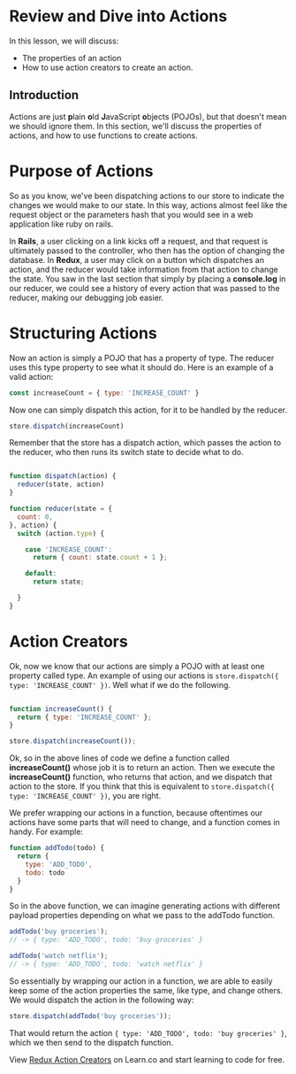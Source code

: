 # Review and Dive into Actions

In this lesson, we will discuss:
* The properties of an action
* How to use action creators to create an action.

## Introduction

Actions are just **p**lain **o**ld **J**avaScript **o**bjects (POJOs), but that doesn't mean we should ignore them. In this section, we'll discuss the properties of actions, and how to use functions to create actions.

# Purpose of Actions

So as you know, we've been dispatching actions to our store to indicate the changes we would make to our state. In this way, actions almost feel like the request object or the parameters hash that you would see in a web application like ruby on rails.  

In __Rails__, a user clicking on a link kicks off a request, and that request is ultimately passed to the controller, who then has the option of changing the database. In __Redux__, a user may click on a button which dispatches an action, and the reducer would take information from that action to change the state. You saw in the last section that simply by placing a __console.log__ in our reducer, we could see a history of every action that was passed to the reducer, making our debugging job easier.

# Structuring Actions

Now an action is simply a POJO that has a property of type. The reducer uses this type property to see what it should do. Here is an example of a valid action:

```javascript
const increaseCount = { type: 'INCREASE_COUNT' }
```

Now one can simply dispatch this action, for it to be handled by the reducer.

```javascript
store.dispatch(increaseCount)
```

Remember that the store has a dispatch action, which passes the action to the reducer, who then runs its switch state to decide what to do.

```javascript

function dispatch(action) {
  reducer(state, action)
}

function reducer(state = {
  count: 0,
}, action) {
  switch (action.type) {

    case 'INCREASE_COUNT':
      return { count: state.count + 1 };

    default:
      return state;

  }
}
```

# Action Creators

Ok, now we know that our actions are simply a POJO with at least one property called type. An example of using our actions is `store.dispatch({ type: 'INCREASE_COUNT' })`. Well what if we do the following.

```javascript

function increaseCount() {
  return { type: 'INCREASE_COUNT' };
}

store.dispatch(increaseCount());
```

Ok, so in the above lines of code we define a function called __increaseCount()__ whose job it is to return an action. Then we execute the __increaseCount()__ function, who returns that action, and we dispatch that action to the store. If you think that this is equivalent to `store.dispatch({ type: 'INCREASE_COUNT' })`, you are right.  

We prefer wrapping our actions in a function, because oftentimes our actions have some parts that will need to change, and a function comes in handy.  For example:

```javascript
function addTodo(todo) {
  return { 
    type: 'ADD_TODO', 
    todo: todo
  }
}
```

So in the above function, we can imagine generating actions with different payload properties depending on what we pass to the addTodo function.

```javascript
addTodo('buy groceries');
// -> { type: 'ADD_TODO', todo: 'buy groceries' }

addTodo('watch netflix');
// -> { type: 'ADD_TODO', todo: 'watch netflix' }
```

So essentially by wrapping our action in a function, we are able to easily keep some of the action properties the same, like type, and change others.  We would dispatch the action in the following way:

```javascript
store.dispatch(addTodo('buy groceries'));
```

That would return the action `{ type: 'ADD_TODO', todo: 'buy groceries' }`, which we then send to the dispatch function.  

<p class='util--hide'>View <a href='https://learn.co/lessons/redux-action-creators'>Redux Action Creators</a> on Learn.co and start learning to code for free.</p>
